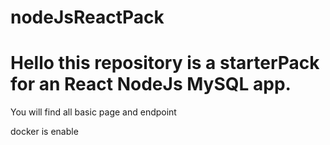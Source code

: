 # nodeJsReactPack

# Hello this repository is a starterPack for an React NodeJs MySQL app.

You will find all basic page and endpoint

docker is enable